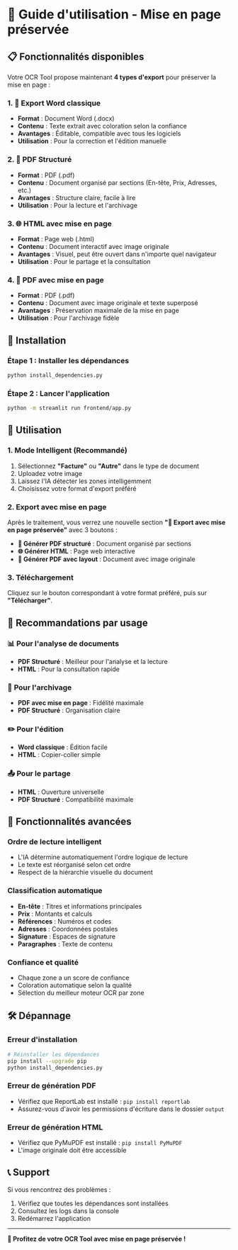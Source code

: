 # 🎨 Guide d'utilisation - Mise en page préservée

## 📋 Fonctionnalités disponibles

Votre OCR Tool propose maintenant **4 types d'export** pour préserver la mise en page :

### 1. 📄 **Export Word classique**
- **Format** : Document Word (.docx)
- **Contenu** : Texte extrait avec coloration selon la confiance
- **Avantages** : Éditable, compatible avec tous les logiciels
- **Utilisation** : Pour la correction et l'édition manuelle

### 2. 📄 **PDF Structuré**
- **Format** : PDF (.pdf)
- **Contenu** : Document organisé par sections (En-tête, Prix, Adresses, etc.)
- **Avantages** : Structure claire, facile à lire
- **Utilisation** : Pour la lecture et l'archivage

### 3. 🌐 **HTML avec mise en page**
- **Format** : Page web (.html)
- **Contenu** : Document interactif avec image originale
- **Avantages** : Visuel, peut être ouvert dans n'importe quel navigateur
- **Utilisation** : Pour le partage et la consultation

### 4. 📄 **PDF avec mise en page**
- **Format** : PDF (.pdf)
- **Contenu** : Document avec image originale et texte superposé
- **Avantages** : Préservation maximale de la mise en page
- **Utilisation** : Pour l'archivage fidèle

## 🚀 Installation

### Étape 1 : Installer les dépendances
```bash
python install_dependencies.py
```

### Étape 2 : Lancer l'application
```bash
python -m streamlit run frontend/app.py
```

## 📖 Utilisation

### 1. **Mode Intelligent (Recommandé)**
1. Sélectionnez **"Facture"** ou **"Autre"** dans le type de document
2. Uploadez votre image
3. Laissez l'IA détecter les zones intelligemment
4. Choisissez votre format d'export préféré

### 2. **Export avec mise en page**
Après le traitement, vous verrez une nouvelle section **"🎨 Export avec mise en page préservée"** avec 3 boutons :

- **📄 Générer PDF structuré** : Document organisé par sections
- **🌐 Générer HTML** : Page web interactive
- **📄 Générer PDF avec layout** : Document avec image originale

### 3. **Téléchargement**
Cliquez sur le bouton correspondant à votre format préféré, puis sur **"Télécharger"**.

## 🎯 Recommandations par usage

### 📊 **Pour l'analyse de documents**
- **PDF Structuré** : Meilleur pour l'analyse et la lecture
- **HTML** : Pour la consultation rapide

### 💼 **Pour l'archivage**
- **PDF avec mise en page** : Fidélité maximale
- **PDF Structuré** : Organisation claire

### ✏️ **Pour l'édition**
- **Word classique** : Édition facile
- **HTML** : Copier-coller simple

### 📤 **Pour le partage**
- **HTML** : Ouverture universelle
- **PDF Structuré** : Compatibilité maximale

## 🔧 Fonctionnalités avancées

### **Ordre de lecture intelligent**
- L'IA détermine automatiquement l'ordre logique de lecture
- Le texte est réorganisé selon cet ordre
- Respect de la hiérarchie visuelle du document

### **Classification automatique**
- **En-tête** : Titres et informations principales
- **Prix** : Montants et calculs
- **Références** : Numéros et codes
- **Adresses** : Coordonnées postales
- **Signature** : Espaces de signature
- **Paragraphes** : Texte de contenu

### **Confiance et qualité**
- Chaque zone a un score de confiance
- Coloration automatique selon la qualité
- Sélection du meilleur moteur OCR par zone

## 🛠️ Dépannage

### **Erreur d'installation**
```bash
# Réinstaller les dépendances
pip install --upgrade pip
python install_dependencies.py
```

### **Erreur de génération PDF**
- Vérifiez que ReportLab est installé : `pip install reportlab`
- Assurez-vous d'avoir les permissions d'écriture dans le dossier `output`

### **Erreur de génération HTML**
- Vérifiez que PyMuPDF est installé : `pip install PyMuPDF`
- L'image originale doit être accessible

## 📞 Support

Si vous rencontrez des problèmes :
1. Vérifiez que toutes les dépendances sont installées
2. Consultez les logs dans la console
3. Redémarrez l'application

---

**🎉 Profitez de votre OCR Tool avec mise en page préservée !** 